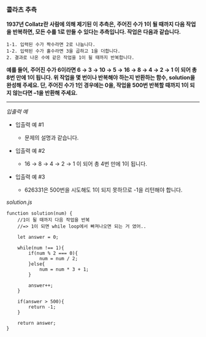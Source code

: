 ### 콜라츠 추측

**1937년 Collatz란 사람에 의해 제기된 이 추측은, 주어진 수가 1이 될 때까지 다음 작업을 반복하면, 모든 수를 1로 만들 수 있다는 추측입니다. 작업은 다음과 같습니다.**

```
1-1. 입력된 수가 짝수라면 2로 나눕니다.
1-2. 입력된 수가 홀수라면 3을 곱하고 1을 더합니다.
2. 결과로 나온 수에 같은 작업을 1이 될 때까지 반복합니다.
```

**예를 들어, 주어진 수가 6이라면 6 → 3 → 10 → 5 → 16 → 8 → 4 → 2 → 1 이 되어 총 8번 만에 1이 됩니다. 위 작업을 몇 번이나 반복해야 하는지 반환하는 함수, solution을 완성해 주세요. 단, 주어진 수가 1인 경우에는 0을, 작업을 500번 반복할 때까지 1이 되지 않는다면 –1을 반환해 주세요.**

---

_입출력 예_

- 입출력 예 #1

  - 문제의 설명과 같습니다.

- 입출력 예 #2

  - 16 → 8 → 4 → 2 → 1 이 되어 총 4번 만에 1이 됩니다.

- 입출력 예 #3

  - 626331은 500번을 시도해도 1이 되지 못하므로 -1을 리턴해야 합니다.

_solution.js_

```
function solution(num) {
    //1이 될 때까지 다음 작업을 반복
    //=> 1이 되면 while loop에서 빠져나오면 되는 거 였어..

    let answer = 0;

    while(num !== 1){
        if(num % 2 === 0){
            num = num / 2;
        }else{
            num = num * 3 + 1;
        }

        answer++;
    }

    if(answer > 500){
        return -1;
    }

    return answer;
}
```
